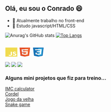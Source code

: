 ## Olá, eu sou o Conrado 😄


- 🔭 Atualmente trabalho no front-end
- 🌱 Estudo javascript/HTML/CSS

![Anurag's GitHub stats](https://github-readme-stats.vercel.app/api?username=conradogui&show_icons=true&theme=midnight-purple)
[![Top Langs](https://github-readme-stats.vercel.app/api/top-langs/?username=conradogui&layout=compact&theme=midnight-purple)](https://github.com/conradogui/github-readme-stats)

<div style="display: inline_block"><br>
  <img align="center" alt="Rafa-Js" height="30" width="40" src="https://raw.githubusercontent.com/devicons/devicon/master/icons/javascript/javascript-plain.svg">
  <img align="center" alt="Rafa-HTML" height="30" width="40" src="https://raw.githubusercontent.com/devicons/devicon/master/icons/html5/html5-original.svg">
  <img align="center" alt="Rafa-CSS" height="30" width="40" src="https://raw.githubusercontent.com/devicons/devicon/master/icons/css3/css3-original.svg">
</div>

<div> <br>
 <a href="https://discord.gg/conrado#2881" target="_blank"><img src="https://img.shields.io/badge/Discord-7289DA?style=for-the-badge&logo=discord&logoColor=white" target="_blank"></a> 
  <a href = "gui14fbce@gmail.com"><img src="https://img.shields.io/badge/-Gmail-%23333?style=for-the-badge&logo=gmail&logoColor=white" target="_blank"></a>
  <a href="https://www.linkedin.com/in/guilherme-conrado-2784a7264/" target="_blank"><img src="https://img.shields.io/badge/-LinkedIn-%230077B5?style=for-the-badge&logo=linkedin&logoColor=white" target="_blank"></a>   
</div>

### Alguns mini projetos que fiz para treino...

<a href="https://conradogui.github.io/hello/treinandopt1/index.html" target="_blank">IMC calculator</a> <br>
<a href="https://conradogui.github.io/own-projects/pro2/" target="_blank">Cordel</a> <br>
<a href="https://conradogui.github.io/own-projects/pro3/" target="_blank">Jogo da velha</a> <br>
<a href="https://conradogui.github.io/own-projects/pro7/" target="_blank">Snake game</a>



  
